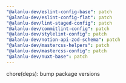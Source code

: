 ```yaml
---
"@alanlu-dev/eslint-config-base": patch
"@alanlu-dev/eslint-config-flat": patch
"@alanlu-dev/lint-staged-config": patch
"@alanlu-dev/commitlint-config": patch
"@alanlu-dev/stylelint-config": patch
"@alanlu-dev/notion-api-zod-schema": patch
"@alanlu-dev/mastercss-helpers": patch
"@alanlu-dev/mastercss-config": patch
"@alanlu-dev/nuxt-base": patch
---
```


chore(deps): bump package versions
